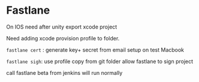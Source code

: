 # Fastlane

On IOS need after unity export xcode project

Need adding xcode provision profile to folder.

`fastlane cert` : generate key+ secret from email setup on test Macbook

`fastlane sigh`: use profile copy from git folder allow fastlane to sign project

call fastlane beta from jenkins will run normally